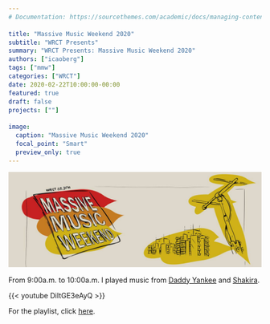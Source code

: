 ```yaml
---
# Documentation: https://sourcethemes.com/academic/docs/managing-content/

title: "Massive Music Weekend 2020"
subtitle: "WRCT Presents"
summary: "WRCT Presents: Massive Music Weekend 2020"
authors: ["icaoberg"]
tags: ["mmw"]
categories: ["WRCT"]
date: 2020-02-22T10:00:00-00:00
featured: true
draft: false
projects: [""]

image:
  caption: "Massive Music Weekend 2020"
  focal_point: "Smart"
  preview_only: true
---
```


[![MMW 2020](./featured.jpg)](https://www.facebook.com/events/481656212711976/)

From 9:00a.m. to 10:00a.m. I played music from [Daddy Yankee](https://en.wikipedia.org/wiki/Daddy_Yankee) and [Shakira](https://en.wikipedia.org/wiki/Shakira).

{{< youtube DiItGE3eAyQ >}}

For the playlist, click [here](https://play.google.com/music/playlist/AMaBXykhme4peDwCNcDNzmeDQHGA-dA45qg0XAVGUnkxFfXWyxPVbkpCci_ZtW-IHx93dT9jVcmL5pY4xboBs_VHgk-IV8vQ9Q%3D%3D).
